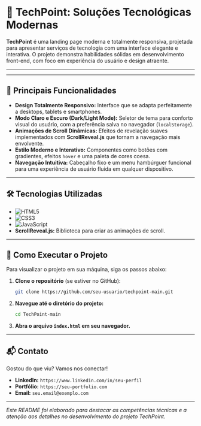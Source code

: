 # 🚀 TechPoint: Soluções Tecnológicas Modernas

**TechPoint** é uma landing page moderna e totalmente responsiva, projetada para apresentar serviços de tecnologia com uma interface elegante e interativa. O projeto demonstra habilidades sólidas em desenvolvimento front-end, com foco em experiência do usuário e design atraente.

---


---

## 🌟 Principais Funcionalidades

-   **Design Totalmente Responsivo:** Interface que se adapta perfeitamente a desktops, tablets e smartphones.
-   **Modo Claro e Escuro (Dark/Light Mode):** Seletor de tema para conforto visual do usuário, com a preferência salva no navegador (`localStorage`).
-   **Animações de Scroll Dinâmicas:** Efeitos de revelação suaves implementados com **ScrollReveal.js** que tornam a navegação mais envolvente.
-   **Estilo Moderno e Interativo:** Componentes como botões com gradientes, efeitos `hover` e uma paleta de cores coesa.
-   **Navegação Intuitiva:** Cabeçalho fixo e um menu hambúrguer funcional para uma experiência de usuário fluida em qualquer dispositivo.

---

## 🛠️ Tecnologias Utilizadas

-   ![HTML5](https://img.shields.io/badge/HTML5-E34F26?style=for-the-badge&logo=html5&logoColor=white)
-   ![CSS3](https://img.shields.io/badge/CSS3-1572B6?style=for-the-badge&logo=css3&logoColor=white)
-   ![JavaScript](https://img.shields.io/badge/JavaScript-F7DF1E?style=for-the-badge&logo=javascript&logoColor=black)
-   **ScrollReveal.js:** Biblioteca para criar as animações de scroll.

---

## 🚀 Como Executar o Projeto

Para visualizar o projeto em sua máquina, siga os passos abaixo:

1.  **Clone o repositório** (se estiver no GitHub):
    ```bash
    git clone https://github.com/seu-usuario/techpoint-main.git
    ```

2.  **Navegue até o diretório do projeto:**
    ```bash
    cd TechPoint-main
    ```

3.  **Abra o arquivo `index.html` em seu navegador.**

---

## 📬 Contato

Gostou do que viu? Vamos nos conectar!

-   **LinkedIn:** `https://www.linkedin.com/in/seu-perfil`
-   **Portfólio:** `https://seu-portfolio.com`
-   **Email:** `seu.email@exemplo.com`

---
*Este README foi elaborado para destacar as competências técnicas e a atenção aos detalhes no desenvolvimento do projeto TechPoint.*




